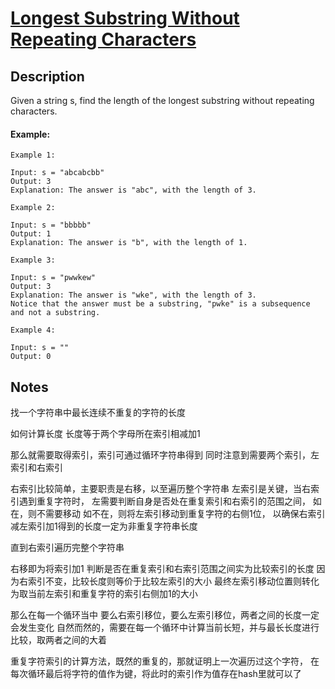 # [Longest Substring Without Repeating Characters](https://leetcode.com/problems/longest-substring-without-repeating-characters/)

## Description

Given a string s, find the length of the longest substring without repeating characters.

 


#### Example:

```
Example 1:

Input: s = "abcabcbb"
Output: 3
Explanation: The answer is "abc", with the length of 3.

Example 2:

Input: s = "bbbbb"
Output: 1
Explanation: The answer is "b", with the length of 1.

Example 3:

Input: s = "pwwkew"
Output: 3
Explanation: The answer is "wke", with the length of 3.
Notice that the answer must be a substring, "pwke" is a subsequence and not a substring.

Example 4:

Input: s = ""
Output: 0

```



## Notes

找一个字符串中最长连续不重复的字符的长度

如何计算长度 长度等于两个字母所在索引相减加1

那么就需要取得索引，索引可通过循环字符串得到
同时注意到需要两个索引，左索引和右索引

右索引比较简单，主要职责是右移，以至遍历整个字符串
左索引是关键，当右索引遇到重复字符时，
左需要判断自身是否处在重复索引和右索引的范围之间，
如在，则不需要移动
如不在，则将左索引移动到重复字符的右侧1位，
以确保右索引减左索引加1得到的长度一定为非重复字符串长度

直到右索引遍历完整个字符串


右移即为将索引加1
判断是否在重复索引和右索引范围之间实为比较索引的长度
因为右索引不变，比较长度则等价于比较左索引的大小
最终左索引移动位置则转化为取当前左索引和重复字符的索引右侧加1的大小

那么在每一个循环当中 要么右索引移位，要么左索引移位，两者之间的长度一定会发生变化
自然而然的，需要在每一个循环中计算当前长短，并与最长长度进行比较，取两者之间的大着

重复字符索引的计算方法，既然的重复的，那就证明上一次遍历过这个字符，
在每次循环最后将字符的值作为键，将此时的索引作为值存在hash里就可以了
